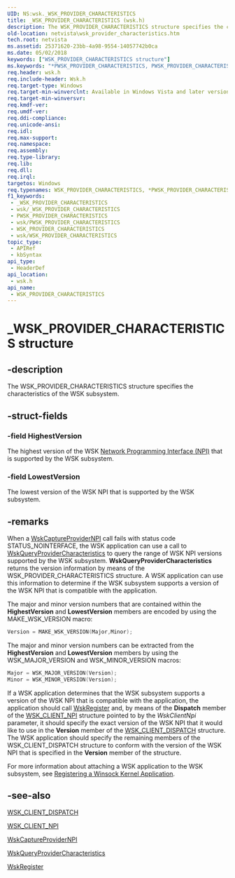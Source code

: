 ```yaml
---
UID: NS:wsk._WSK_PROVIDER_CHARACTERISTICS
title: _WSK_PROVIDER_CHARACTERISTICS (wsk.h)
description: The WSK_PROVIDER_CHARACTERISTICS structure specifies the characteristics of the WSK subsystem.
old-location: netvista\wsk_provider_characteristics.htm
tech.root: netvista
ms.assetid: 25371620-23bb-4a98-9554-14057742b0ca
ms.date: 05/02/2018
keywords: ["WSK_PROVIDER_CHARACTERISTICS structure"]
ms.keywords: "*PWSK_PROVIDER_CHARACTERISTICS, PWSK_PROVIDER_CHARACTERISTICS, PWSK_PROVIDER_CHARACTERISTICS structure pointer [Network Drivers Starting with Windows Vista], WSK_PROVIDER_CHARACTERISTICS, WSK_PROVIDER_CHARACTERISTICS structure [Network Drivers Starting with Windows Vista], _WSK_PROVIDER_CHARACTERISTICS, netvista.wsk_provider_characteristics, wsk/PWSK_PROVIDER_CHARACTERISTICS, wsk/WSK_PROVIDER_CHARACTERISTICS, wskref_f552c7d1-89a7-4cb6-aa7c-5f5ddb906deb.xml"
req.header: wsk.h
req.include-header: Wsk.h
req.target-type: Windows
req.target-min-winverclnt: Available in Windows Vista and later versions of the Windows operating   systems.
req.target-min-winversvr: 
req.kmdf-ver: 
req.umdf-ver: 
req.ddi-compliance: 
req.unicode-ansi: 
req.idl: 
req.max-support: 
req.namespace: 
req.assembly: 
req.type-library: 
req.lib: 
req.dll: 
req.irql: 
targetos: Windows
req.typenames: WSK_PROVIDER_CHARACTERISTICS, *PWSK_PROVIDER_CHARACTERISTICS
f1_keywords:
 - _WSK_PROVIDER_CHARACTERISTICS
 - wsk/_WSK_PROVIDER_CHARACTERISTICS
 - PWSK_PROVIDER_CHARACTERISTICS
 - wsk/PWSK_PROVIDER_CHARACTERISTICS
 - WSK_PROVIDER_CHARACTERISTICS
 - wsk/WSK_PROVIDER_CHARACTERISTICS
topic_type:
 - APIRef
 - kbSyntax
api_type:
 - HeaderDef
api_location:
 - wsk.h
api_name:
 - WSK_PROVIDER_CHARACTERISTICS
---
```


# _WSK_PROVIDER_CHARACTERISTICS structure


## -description

The WSK_PROVIDER_CHARACTERISTICS structure specifies the characteristics of the WSK subsystem.

## -struct-fields

### -field HighestVersion

The highest version of the WSK 
     <a href="https://docs.microsoft.com/windows-hardware/drivers/network/network-programming-interface">Network Programming Interface
     (NPI)</a> that is supported by the WSK subsystem.

### -field LowestVersion

The lowest version of the WSK NPI that is supported by the WSK subsystem.

## -remarks

When a 
    <a href="https://docs.microsoft.com/windows-hardware/drivers/ddi/wsk/nf-wsk-wskcaptureprovidernpi">WskCaptureProviderNPI</a> call fails
    with status code STATUS_NOINTERFACE, the WSK application can use a call to 
    <a href="https://docs.microsoft.com/windows-hardware/drivers/ddi/wsk/nf-wsk-wskqueryprovidercharacteristics">
    WskQueryProviderCharacteristics</a> to query the range of WSK NPI versions supported by the WSK
    subsystem. 
    <b>WskQueryProviderCharacteristics</b> returns the version information by means of the
    WSK_PROVIDER_CHARACTERISTICS structure. A WSK application can use this information to determine if the
    WSK subsystem supports a version of the WSK NPI that is compatible with the application.

The major and minor version numbers that are contained within the 
    <b>HighestVersion</b> and 
    <b>LowestVersion</b> members are encoded by using the MAKE_WSK_VERSION macro:


```cpp
Version = MAKE_WSK_VERSION(Major,Minor);
```

The major and minor version numbers can be extracted from the 
    <b>HighestVersion</b> and 
    <b>LowestVersion</b> members by using the WSK_MAJOR_VERSION and WSK_MINOR_VERSION macros:


```cpp
Major = WSK_MAJOR_VERSION(Version);
Minor = WSK_MINOR_VERSION(Version);
```

If a WSK application determines that the WSK subsystem supports a version of the WSK NPI that is
    compatible with the application, the application should call 
    <a href="https://docs.microsoft.com/windows-hardware/drivers/ddi/wsk/nf-wsk-wskregister">WskRegister</a> and, by means of the 
    <b>Dispatch</b> member of the 
    <a href="https://docs.microsoft.com/windows-hardware/drivers/ddi/wsk/ns-wsk-_wsk_client_npi">WSK_CLIENT_NPI</a> structure pointed to by the 
    <i>WskClientNpi</i> parameter, it should specify the exact version of the WSK NPI that it would like to
    use in the 
    <b>Version</b> member of the 
    <a href="https://docs.microsoft.com/windows-hardware/drivers/ddi/wsk/ns-wsk-_wsk_client_dispatch">WSK_CLIENT_DISPATCH</a> structure. The WSK
    application should specify the remaining members of the WSK_CLIENT_DISPATCH structure to conform with the
    version of the WSK NPI that is specified in the 
    <b>Version</b> member of the structure.

For more information about attaching a WSK application to the WSK subsystem, see 
    <a href="https://docs.microsoft.com/windows-hardware/drivers/network/registering-a-winsock-kernel-application">Registering a Winsock Kernel
    Application</a>.

## -see-also

<a href="https://docs.microsoft.com/windows-hardware/drivers/ddi/wsk/ns-wsk-_wsk_client_dispatch">WSK_CLIENT_DISPATCH</a>



<a href="https://docs.microsoft.com/windows-hardware/drivers/ddi/wsk/ns-wsk-_wsk_client_npi">WSK_CLIENT_NPI</a>



<a href="https://docs.microsoft.com/windows-hardware/drivers/ddi/wsk/nf-wsk-wskcaptureprovidernpi">WskCaptureProviderNPI</a>



<a href="https://docs.microsoft.com/windows-hardware/drivers/ddi/wsk/nf-wsk-wskqueryprovidercharacteristics">
   WskQueryProviderCharacteristics</a>



<a href="https://docs.microsoft.com/windows-hardware/drivers/ddi/wsk/nf-wsk-wskregister">WskRegister</a>

